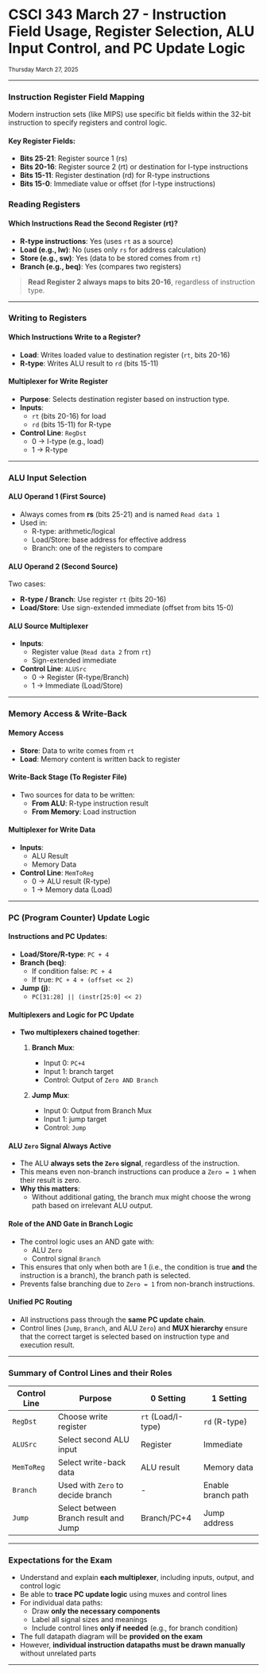 # CSCI 343 March 27 - Instruction Field Usage, Register Selection, ALU Input Control, and PC Update Logic

<small>Thursday March 27, 2025</small>

---

### Instruction Register Field Mapping

Modern instruction sets (like MIPS) use specific bit fields within the 32-bit instruction to specify registers and control logic.

#### Key Register Fields:

- **Bits 25-21**: Register source 1 (rs)
- **Bits 20-16**: Register source 2 (rt) or destination for I-type instructions
- **Bits 15-11**: Register destination (rd) for R-type instructions
- **Bits 15-0**: Immediate value or offset (for I-type instructions)

### Reading Registers

#### Which Instructions Read the Second Register (rt)?

- **R-type instructions**: Yes (uses `rt` as a source)
- **Load (e.g., lw)**: No (uses only `rs` for address calculation)
- **Store (e.g., sw)**: Yes (data to be stored comes from `rt`)
- **Branch (e.g., beq)**: Yes (compares two registers)

> **Read Register 2 always maps to bits 20-16**, regardless of instruction type.

---

### Writing to Registers

#### Which Instructions Write to a Register?

- **Load**: Writes loaded value to destination register (`rt`, bits 20-16)
- **R-type**: Writes ALU result to `rd` (bits 15-11)

#### Multiplexer for Write Register

- **Purpose**: Selects destination register based on instruction type.
- **Inputs**:
  - `rt` (bits 20-16) for load
  - `rd` (bits 15-11) for R-type
- **Control Line**: `RegDst`
  - 0 → I-type (e.g., load)
  - 1 → R-type

---

### ALU Input Selection

#### ALU Operand 1 (First Source)

- Always comes from **rs** (bits 25-21) and is named `Read data 1`
- Used in:
  - R-type: arithmetic/logical
  - Load/Store: base address for effective address
  - Branch: one of the registers to compare

#### ALU Operand 2 (Second Source)

Two cases:

- **R-type / Branch**: Use register `rt` (bits 20-16)
- **Load/Store**: Use sign-extended immediate (offset from bits 15-0)

#### ALU Source Multiplexer

- **Inputs**:
  - Register value (`Read data 2` from `rt`)
  - Sign-extended immediate
- **Control Line**: `ALUSrc`
  - 0 → Register (R-type/Branch)
  - 1 → Immediate (Load/Store)

---

### Memory Access & Write-Back

#### Memory Access

- **Store**: Data to write comes from `rt`
- **Load**: Memory content is written back to register

#### Write-Back Stage (To Register File)

- Two sources for data to be written:
  - **From ALU**: R-type instruction result
  - **From Memory**: Load instruction

#### Multiplexer for Write Data

- **Inputs**:
  - ALU Result
  - Memory Data
- **Control Line**: `MemToReg`
  - 0 → ALU result (R-type)
  - 1 → Memory data (Load)

---

### PC (Program Counter) Update Logic

#### Instructions and PC Updates:

- **Load/Store/R-type**: `PC + 4`
- **Branch (beq)**:
  - If condition false: `PC + 4`
  - If true: `PC + 4 + (offset << 2)`
- **Jump (j)**:
  - `PC[31:28] || (instr[25:0] << 2)`

#### Multiplexers and Logic for PC Update

- **Two multiplexers chained together**:

  1. **Branch Mux**:

     - Input 0: `PC+4`
     - Input 1: branch target
     - Control: Output of `Zero AND Branch`

  2. **Jump Mux**:
     - Input 0: Output from Branch Mux
     - Input 1: jump target
     - Control: `Jump`

#### ALU `Zero` Signal Always Active

- The ALU **always sets the `Zero` signal**, regardless of the instruction.
- This means even non-branch instructions can produce a `Zero = 1` when their result is zero.
- **Why this matters**:
  - Without additional gating, the branch mux might choose the wrong path based on irrelevant ALU output.

#### Role of the AND Gate in Branch Logic

- The control logic uses an AND gate with:
  - ALU `Zero`
  - Control signal `Branch`
- This ensures that only when both are 1 (i.e., the condition is true **and** the instruction is a branch), the branch path is selected.
- Prevents false branching due to `Zero = 1` from non-branch instructions.

#### Unified PC Routing

- All instructions pass through the **same PC update chain**.
- Control lines (`Jump`, `Branch`, and ALU `Zero`) and **MUX hierarchy** ensure that the correct target is selected based on instruction type and execution result.

---

### Summary of Control Lines and their Roles

| Control Line | Purpose                               | 0 Setting          | 1 Setting          |
| ------------ | ------------------------------------- | ------------------ | ------------------ |
| `RegDst`     | Choose write register                 | `rt` (Load/I-type) | `rd` (R-type)      |
| `ALUSrc`     | Select second ALU input               | Register           | Immediate          |
| `MemToReg`   | Select write-back data                | ALU result         | Memory data        |
| `Branch`     | Used with `Zero` to decide branch     | -                  | Enable branch path |
| `Jump`       | Select between Branch result and Jump | Branch/PC+4        | Jump address       |

---

### Expectations for the Exam

- Understand and explain **each multiplexer**, including inputs, output, and control logic
- Be able to **trace PC update logic** using muxes and control lines
- For individual data paths:
  - Draw **only the necessary components**
  - Label all signal sizes and meanings
  - Include control lines **only if needed** (e.g., for branch condition)
- The full datapath diagram will be **provided on the exam**
- However, **individual instruction datapaths must be drawn manually** without unrelated parts

---
